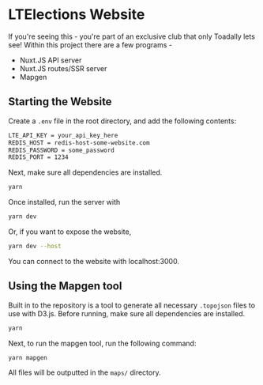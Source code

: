 # LTElections Website
If you're seeing this - you're part of an exclusive club that only Toadally lets see! Within this project there are a few programs -
* Nuxt.JS API server
* Nuxt.JS routes/SSR server
* Mapgen

## Starting the Website
Create a `.env` file in the root directory, and add the following contents:
```bash
LTE_API_KEY = your_api_key_here
REDIS_HOST = redis-host-some-website.com
REDIS_PASSWORD = some_password
REDIS_PORT = 1234
```

Next, make sure all dependencies are installed.
```bash
yarn
```

Once installed, run the server with
```bash
yarn dev
```
Or, if you want to expose the website,
```bash
yarn dev --host
```
You can connect to the website with localhost:3000.

## Using the Mapgen tool
Built in to the repository is a tool to generate all necessary `.topojson` files to use with D3.js. Before running, make sure all dependencies are installed.
```bash
yarn
```
Next, to run the mapgen tool, run the following command:
```bash
yarn mapgen
```
All files will be outputted in the `maps/` directory.
